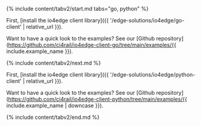 <!---
Pass the following parameters in the include directive:
- example_name - name of the example in camel case
--->
{% include content/tabv2/start.md tabs="go, python" %}

<!--- GO START --->
First, [install the io4edge client library]({{ '/edge-solutions/io4edge/go-client' | relative_url }}).

Want to have a quick look to the examples? See our [Github repository](https://github.com/ci4rail/io4edge-client-go/tree/main/examples/{{ include.example_name }}).

<!--- GO END --->
{% include content/tabv2/next.md %}
<!--- PYTHON START --->
First, [install the io4edge client library]({{ '/edge-solutions/io4edge/python-client' | relative_url }}).

Want to have a quick look to the examples? See our [Github repository](https://github.com/ci4rail/io4edge-client-python/tree/main/examples/{{ include.example_name | downcase }}).

<!--- PYTHON END --->
{% include content/tabv2/end.md %}
